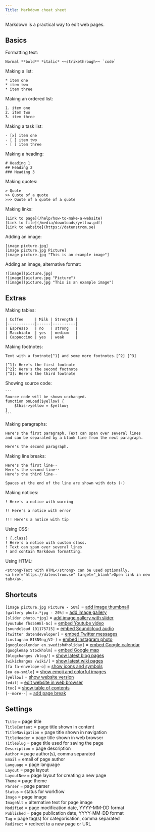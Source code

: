 ```yaml
---
Title: Markdown cheat sheet
---
```

Markdown is a practical way to edit web pages.

## Basics

Formatting text:

    Normal **bold** *italic* ~~strikethrough~~ `code`

Making a list:

    * item one
    * item two
    * item three

Making an ordered list:

    1. item one
    2. item two
    3. item three

Making a task list:

    - [x] item one
    - [ ] item two
    - [ ] item three

Making a heading:

    # Heading 1
    ## Heading 2
    ### Heading 3

Making quotes:

    > Quote
    >> Quote of a quote
    >>> Quote of a quote of a quote

Making links:

    [Link to page](/help/how-to-make-a-website)
    [Link to file](/media/downloads/yellow.pdf)
    [Link to website](https://datenstrom.se)

Adding an image:

    [image picture.jpg]
    [image picture.jpg Picture]
    [image picture.jpg "This is an example image"]

Adding an image, alternative format:

    ![image](picture.jpg)
    ![image](picture.jpg "Picture")
    ![image](picture.jpg "This is an example image")

## Extras

Making tables:

    | Coffee     | Milk | Strength |
    |------------|------|----------|
    | Espresso   | no   | strong   |
    | Macchiato  | yes  | medium   |
    | Cappuccino | yes  | weak     |

Making footnotes:

    Text with a footnote[^1] and some more footnotes.[^2] [^3]
    
    [^1]: Here's the first footnote
    [^2]: Here's the second footnote
    [^3]: Here's the third footnote

Showing source code:

    ```
    Source code will be shown unchanged.
    function onLoad($yellow) {
        $this->yellow = $yellow;
    }
    ```

Making paragraphs:

    Here's the first paragraph. Text can span over several lines
    and can be separated by a blank line from the next paragraph.

    Here's the second paragraph.

Making line breaks:

    Here's the first line⋅⋅
    Here's the second line⋅⋅
    Here's the third line⋅⋅
    
    Spaces at the end of the line are shown with dots (⋅)

Making notices:

    ! Here's a notice with warning
    
    !! Here's a notice with error
    
    !!! Here's a notice with tip

Using CSS:

    ! {.class}
    ! Here's a notice with custom class.
    ! Text can span over several lines
    ! and contain Markdown formatting.

Using HTML:

    <strong>Text with HTML</strong> can be used optionally.
    <a href="https://datenstrom.se" target="_blank">Open link in new tab</a>.

## Shortcuts

`[image picture.jpg Picture - 50%]` = [add image thumbnail](https://github.com/datenstrom/yellow-extensions/tree/master/source/image)  
`[gallery photo.*jpg - 20%]` = [add image gallery](https://github.com/datenstrom/yellow-extensions/tree/master/source/gallery)  
`[slider photo.*jpg]` = [add image gallery with slider](https://github.com/datenstrom/yellow-extensions/tree/master/source/slider)  
`[youtube fhs55HEl-Gc]` = [embed Youtube video](https://github.com/datenstrom/yellow-extensions/tree/master/source/youtube)  
`[soundcloud 101175715]` = [embed Soundcloud audio](https://github.com/datenstrom/yellow-extensions/tree/master/source/soundcloud)  
`[twitter datendeveloper]` = [embed Twitter messages](https://github.com/datenstrom/yellow-extensions/tree/master/source/twitter)  
`[instagram BISN9ngjV2-]` = [embed Instagram photo](https://github.com/datenstrom/yellow-extensions/tree/master/source/instagram)  
`[googlecalendar en.swedish#holiday]` = [embed Google calendar](https://github.com/datenstrom/yellow-extensions/tree/master/source/googlecalendar)  
`[googlemap Stockholm]` = [embed Google map](https://github.com/datenstrom/yellow-extensions/tree/master/source/googlemap)  
`[blogchanges /blog/]` = [show latest blog pages](https://github.com/datenstrom/yellow-extensions/tree/master/source/blog)  
`[wikichanges /wiki/]` = [show latest wiki pages](https://github.com/datenstrom/yellow-extensions/tree/master/source/wiki)  
`[fa fa-envelope-o]` = [show icons and symbols](https://github.com/datenstrom/yellow-extensions/tree/master/source/fontawesome)  
`[ea ea-smile]` = [show emoji and colorful images](https://github.com/datenstrom/yellow-extensions/tree/master/source/emojiawesome)  
`[yellow]` = [show website version](https://github.com/datenstrom/yellow-extensions/tree/master/source/core)  
`[edit]` = [edit website in web browser](https://github.com/datenstrom/yellow-extensions/tree/master/source/edit)  
`[toc]` = [show table of contents](https://github.com/datenstrom/yellow-extensions/tree/master/source/toc)  
`[--more--]` = [add page break](https://github.com/datenstrom/yellow-extensions/tree/master/source/blog) 

## Settings

`Title` = page title  
`TitleContent` = page title shown in content  
`TitleNavigation` = page title shown in navigation  
`TitleHeader` = page title shown in web browser  
`TitleSlug` = page title used for saving the page  
`Description` = page description  
`Author` = page author(s), comma separated  
`Email` = email of page author  
`Language` = page language  
`Layout` = page layout  
`LayoutNew` = page layout for creating a new page  
`Theme` = page theme  
`Parser` = page parser  
`Status` = status for workflow  
`Image` = page image  
`ImageAlt` = alternative text for page image  
`Modified` = page modification date, YYYY-MM-DD format  
`Published` = page publication date, YYYY-MM-DD format  
`Tag` = page tag(s) for categorisation, comma separated  
`Redirect` = redirect to a new page or URL  
